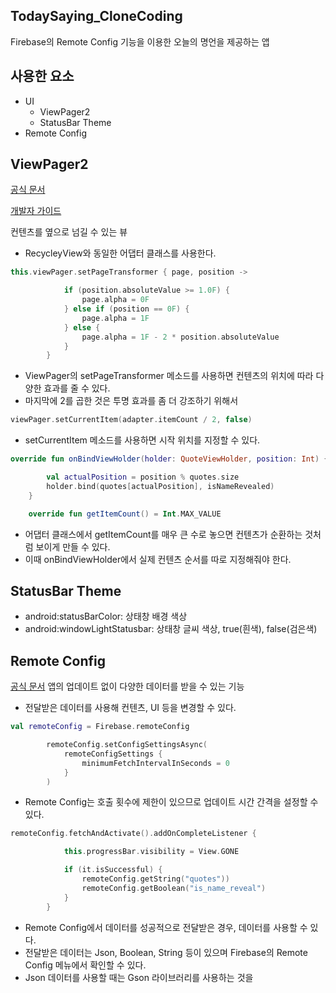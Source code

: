 ## TodaySaying_CloneCoding
Firebase의 Remote Config 기능을 이용한 오늘의 명언을 제공하는 앱

## 사용한 요소
- UI
  - ViewPager2
  - StatusBar Theme
- Remote Config

## ViewPager2
[공식 문서](https://developer.android.com/jetpack/androidx/releases/viewpager2?hl=ko)

[개발자 가이드](https://developer.android.com/training/animation/vp2-migration?hl=ko)

컨텐츠를 옆으로 넘길 수 있는 뷰
- RecycleyView와 동일한 어댑터 클래스를 사용한다.

```kotlin
this.viewPager.setPageTransformer { page, position ->

            if (position.absoluteValue >= 1.0F) {
                page.alpha = 0F
            } else if (position == 0F) {
                page.alpha = 1F
            } else {
                page.alpha = 1F - 2 * position.absoluteValue
            }
        }
```
- ViewPager의 setPageTransformer 메소드를 사용하면 컨텐츠의 위치에 따라 다양한 효과를 줄 수 있다.
- 마지막에 2를 곱한 것은 투명 효과를 좀 더 강조하기 위해서

```kotlin
viewPager.setCurrentItem(adapter.itemCount / 2, false)
```
- setCurrentItem 메소드를 사용하면 시작 위치를 지정할 수 있다.

```kotlin
override fun onBindViewHolder(holder: QuoteViewHolder, position: Int) {

        val actualPosition = position % quotes.size
        holder.bind(quotes[actualPosition], isNameRevealed)
    }

    override fun getItemCount() = Int.MAX_VALUE
```
- 어댑터 클래스에서 getItemCount를 매우 큰 수로 놓으면 컨텐츠가 순환하는 것처럼 보이게 만들 수 있다.
- 이때 onBindViewHolder에서 실제 컨텐츠 순서를 따로 지정해줘야 한다.

## StatusBar Theme
- android:statusBarColor: 상태창 배경 색상
- android:windowLightStatusbar: 상태창 글씨 색상, true(흰색), false(검은색)

## Remote Config
[공식 문서](https://firebase.google.com/docs/remote-config)
앱의 업데이트 없이 다양한 데이터를 받을 수 있는 기능
- 전달받은 데이터를 사용해 컨텐츠, UI 등을 변경할 수 있다.

```kotlin
val remoteConfig = Firebase.remoteConfig

        remoteConfig.setConfigSettingsAsync(
            remoteConfigSettings {
                minimumFetchIntervalInSeconds = 0
            }
        )
```
- Remote Config는 호출 횟수에 제한이 있으므로 업데이트 시간 간격을 설정할 수 있다.

```kotlin
remoteConfig.fetchAndActivate().addOnCompleteListener {

            this.progressBar.visibility = View.GONE

            if (it.isSuccessful) {
                remoteConfig.getString("quotes"))
                remoteConfig.getBoolean("is_name_reveal")
            }
        }
```
- Remote Config에서 데이터를 성공적으로 전달받은 경우, 데이터를 사용할 수 있다.
- 전달받은 데이터는 Json, Boolean, String 등이 있으며 Firebase의 Remote Config 메뉴에서 확인할 수 있다.
- Json 데이터를 사용할 때는 Gson 라이브러리를 사용하는 것을 
